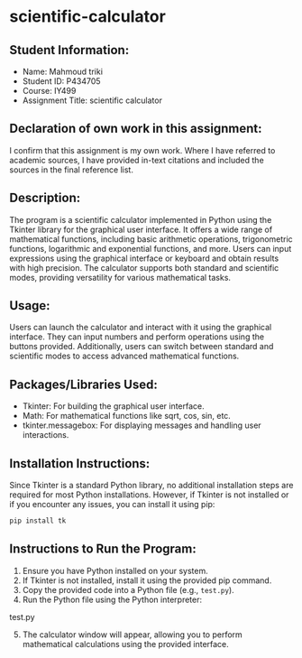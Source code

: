 # scientific-calculator



## Student Information:

- Name: Mahmoud triki
- Student ID: P434705
- Course: IY499
- Assignment Title: scientific calculator

## Declaration of own work in this assignment:
I confirm that this assignment is my own work. Where I have referred to academic sources, I have provided in-text citations and included the sources in the final reference list.

## Description:
The program is a scientific calculator implemented in Python using the Tkinter library for the graphical user interface. It offers a wide range of mathematical functions, including basic arithmetic operations, trigonometric functions, logarithmic and exponential functions, and more. Users can input expressions using the graphical interface or keyboard and obtain results with high precision. The calculator supports both standard and scientific modes, providing versatility for various mathematical tasks.

## Usage:
Users can launch the calculator and interact with it using the graphical interface. They can input numbers and perform operations using the buttons provided. Additionally, users can switch between standard and scientific modes to access advanced mathematical functions.

## Packages/Libraries Used:
- Tkinter: For building the graphical user interface.
- Math: For mathematical functions like sqrt, cos, sin, etc.
- tkinter.messagebox: For displaying messages and handling user interactions.

## Installation Instructions:
Since Tkinter is a standard Python library, no additional installation steps are required for most Python installations. However, if Tkinter is not installed or if you encounter any issues, you can install it using pip:

```bash
pip install tk
```

## Instructions to Run the Program:
1. Ensure you have Python installed on your system.
2. If Tkinter is not installed, install it using the provided pip command.
3. Copy the provided code into a Python file (e.g., `test.py`).
4. Run the Python file using the Python interpreter:

test.py

5. The calculator window will appear, allowing you to perform mathematical calculations using the provided interface.
